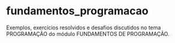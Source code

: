 # fundamentos_programacao
Exemplos, exercícios resolvidos e desafios discutidos no tema PROGRAMAÇÃO do módulo FUNDAMENTOS DE PROGRAMAÇÃO.
